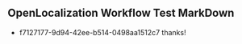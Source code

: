 ## OpenLocalization Workflow Test MarkDown
* f7127177-9d94-42ee-b514-0498aa1512c7 thanks!

<!--HONumber=Sep16_HO1-->


